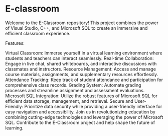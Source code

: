 # E-classroom

Welcome to the E-Classroom repository! This project combines the power of Visual Studio, C++, and Microsoft SQL to create an immersive and efficient classroom experience.

Features:

Virtual Classroom: Immerse yourself in a virtual learning environment where students and teachers can interact seamlessly.
Real-time Collaboration: Engage in live chat, shared whiteboards, and interactive discussions with classmates and instructors.
Resource Management: Access and manage course materials, assignments, and supplementary resources effortlessly.
Attendance Tracking: Keep track of student attendance and participation for comprehensive class records.
Grading System: Automate grading processes and streamline assignment and assessment evaluations.
Microsoft SQL Integration: Utilize the robust features of Microsoft SQL for efficient data storage, management, and retrieval.
Secure and User-Friendly: Prioritize data security while providing a user-friendly interface for easy navigation and accessibility.
Join us in revolutionizing education by combining cutting-edge technologies and leveraging the power of Microsoft SQL. Contribute to the E-Classroom project and help shape the future of learning.

